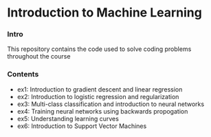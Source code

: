 # Introduction to Machine Learning


### Intro
This repository contains the code used to solve coding problems throughout the course

### Contents
* ex1: Introduction to gradient descent and linear regression
* ex2: Introduction to logistic regression and regularization
* ex3: Multi-class classification and introduction to neural networks
* ex4: Training neural networks using backwards propogation
* ex5: Understanding learning curves
* ex6: Introduction to Support Vector Machines
